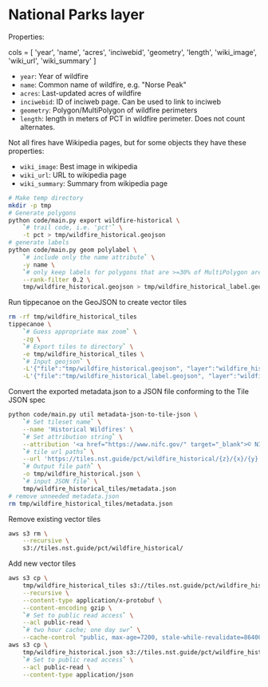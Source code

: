 # National Parks layer

Properties:

cols = [
    'year', 'name', 'acres', 'inciwebid', 'geometry', 'length',
    'wiki_image', 'wiki_url', 'wiki_summary'
]

- `year`: Year of wildfire
- `name`: Common name of wildfire, e.g. "Norse Peak"
- `acres`: Last-updated acres of wildfire
- `inciwebid`: ID of inciweb page. Can be used to link to inciweb
- `geometry`: Polygon/MultiPolygon of wildfire perimeters
- `length`: length in meters of PCT in wildfire perimeter. Does not count alternates.

Not all fires have Wikipedia pages, but for some objects they have these
properties:

- `wiki_image`: Best image in wikipedia
- `wiki_url`: URL to wikipedia page
- `wiki_summary`: Summary from wikipedia page

```bash
# Make temp directory
mkdir -p tmp
# Generate polygons
python code/main.py export wildfire-historical \
    `# trail code, i.e. 'pct'` \
    -t pct > tmp/wildfire_historical.geojson
# generate labels
python code/main.py geom polylabel \
    `# include only the name attribute` \
    -y name \
    `# only keep labels for polygons that are >=30% of MultiPolygon area` \
    --rank-filter 0.2 \
    tmp/wildfire_historical.geojson > tmp/wildfire_historical_label.geojson
```

Run tippecanoe on the GeoJSON to create vector tiles
```bash
rm -rf tmp/wildfire_historical_tiles
tippecanoe \
    `# Guess appropriate max zoom` \
    -zg \
    `# Export tiles to directory` \
    -e tmp/wildfire_historical_tiles \
    `# Input geojson` \
    -L'{"file":"tmp/wildfire_historical.geojson", "layer":"wildfire_historical"}' \
    -L'{"file":"tmp/wildfire_historical_label.geojson", "layer":"wildfire_historical_label"}'
```

Convert the exported metadata.json to a JSON file conforming to the Tile JSON
spec
```bash
python code/main.py util metadata-json-to-tile-json \
    `# Set tileset name` \
    --name 'Historical Wildfires' \
    `# Set attribution string` \
    --attribution '<a href="https://www.nifc.gov/" target="_blank">© NIFC</a>' \
    `# tile url paths` \
    --url 'https://tiles.nst.guide/pct/wildfire_historical/{z}/{x}/{y}.pbf' \
    `# Output file path` \
    -o tmp/wildfire_historical.json \
    `# input JSON file` \
    tmp/wildfire_historical_tiles/metadata.json
# remove unneeded metadata.json
rm tmp/wildfire_historical_tiles/metadata.json
```

Remove existing vector tiles
```bash
aws s3 rm \
    --recursive \
    s3://tiles.nst.guide/pct/wildfire_historical/
```

Add new vector tiles
```bash
aws s3 cp \
    tmp/wildfire_historical_tiles s3://tiles.nst.guide/pct/wildfire_historical/ \
    --recursive \
    --content-type application/x-protobuf \
    --content-encoding gzip \
    `# Set to public read access` \
    --acl public-read \
    `# two hour cache; one day swr` \
    --cache-control "public, max-age=7200, stale-while-revalidate=86400"
aws s3 cp \
    tmp/wildfire_historical.json s3://tiles.nst.guide/pct/wildfire_historical/tile.json \
    `# Set to public read access` \
    --acl public-read \
    --content-type application/json
```
